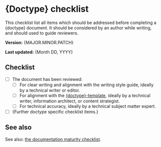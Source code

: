 # {Doctype} checklist
This checklist list all items which should be addressed before completing a {doctype} document. It should be considered by an author while writing, and should used to guide reviewers.

**Version:** {MAJOR.MINOR.PATCH}

**Last updated:** {Month DD, YYYY}

## Checklist
* [ ] The document has been reviewed:
    * [ ] For clear writing and alignment with the writing style guide, ideally by a technical writer or editor.
    * [ ] For alignment with the [{doctype}-template](../{doctype}/{doctype}-template.md), ideally by a technical writer, information architect, or content strategist.
    * [ ] For technical accuracy, ideally by a technical subject matter expert.
* [ ] {Further doctype specific checklist items.}

## See also
See also: [the documentation maturity checklist](https://github.com/google/opendocs/blob/main/audit/checklist.md).